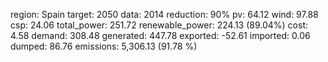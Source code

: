 region: Spain
target: 2050
data: 2014
reduction: 90%
pv: 64.12
wind: 97.88
csp: 24.06
total_power: 251.72
renewable_power: 224.13 (89.04%)
cost: 4.58
demand: 308.48
generated: 447.78
exported: -52.61
imported: 0.06
dumped: 86.76
emissions: 5,306.13 (91.78 %)
